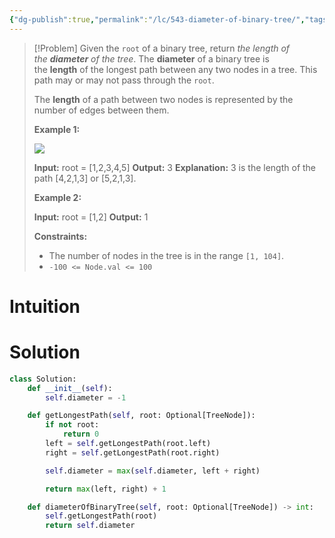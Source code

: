 ```yaml
---
{"dg-publish":true,"permalink":"/lc/543-diameter-of-binary-tree/","tags":["tree","binaryTree","dfs"]}
---
```


>[!Problem]
>Given the `root` of a binary tree, return _the length of the **diameter** of the tree_.
> The **diameter** of a binary tree is the **length** of the longest path between any two nodes in a tree. This path may or may not pass through the `root`.
> 
> The **length** of a path between two nodes is represented by the number of edges between them.
> 
> **Example 1:**
> 
> ![](https://assets.leetcode.com/uploads/2021/03/06/diamtree.jpg)
> 
> **Input:** root = [1,2,3,4,5]
> **Output:** 3
> **Explanation:** 3 is the length of the path [4,2,1,3] or [5,2,1,3].
> 
> **Example 2:**
> 
> **Input:** root = [1,2]
> **Output:** 1
> 
> **Constraints:**
> 
> - The number of nodes in the tree is in the range `[1, 104]`.
> - `-100 <= Node.val <= 100`

# Intuition

# Solution
```python
class Solution:
    def __init__(self):
        self.diameter = -1

    def getLongestPath(self, root: Optional[TreeNode]):
        if not root:
            return 0
        left = self.getLongestPath(root.left)
        right = self.getLongestPath(root.right)

        self.diameter = max(self.diameter, left + right)

        return max(left, right) + 1

    def diameterOfBinaryTree(self, root: Optional[TreeNode]) -> int:
        self.getLongestPath(root)
        return self.diameter
```